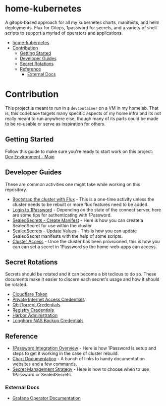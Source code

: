 # home-kubernetes
A gitops-based approach for all my kubernetes charts, manifests, and helm deployments. Flux for Gitops, 1password for secrets, and a variety of shell scripts to support a myriad of operators and applications.

- [home-kubernetes](#home-kubernetes)
- [Contribution](#contribution)
  - [Getting Started](#getting-started)
  - [Developer Guides](#developer-guides)
  - [Secret Rotations](#secret-rotations)
  - [Reference](#reference)
    - [External Docs](#external-docs)

# Contribution 

This project is meant to run in a `devcontainer` on a VM in my homelab. That is, this codebase targets many specific aspects of my home infra and its not really meant to run anywhere else, though many of its parts could be made to be re-usable or serve as inspiration for others.

## Getting Started

Follow this guide to make sure you're ready to start work on this project: [Dev Environment - Main](./docs/dev-env-main.md)

## Developer Guides

These are common activities one might take while working on this repository.

- [Bootstrap the cluster with Flux](./docs/dev-guide-flux-bootstrap.md) - This is a one-time activity unless the cluster needs to be rebuilt or more flux features need to be added.
- [Login to 1Password](./docs/dev-guide-login-to-one-password.md) - Depending on the state of the connect server, here are some tips for authenticating with 1Password.
- [SealedSecrets - Create Manifest](./docs/dev-guide-sealed-secrets-create-manifest.md) - Here is how you can create a SealedSecret for use within the cluster
- [SealedSecrets - Update Values](./docs/dev-guide-sealed-secrets-update-values.md) - This is how you can update SealedSecret manifests with the help of some scripts.
- [Cluster Access](./docs/dev-guide-cluster-access.md) - Once the cluster has been provisioned, this is how you can can set a secret in 1Password so the home-web-apps can access.

## Secret Rotations

Secrets should be rotated and it can become a bit tedious to do so. These documents make it easier to discern each secret's usage and how it should be rotated.

- [Cloudflare Token](./docs/secrets-cloudflare-token.md)
- [Private Internet Access Credentials](./docs/secrets-pia-credentials.md)
- [QbitTorrent Credentials](./docs/secrets-qbittorrent.md)
- [Registry Credentials](./docs/secrets-regcred.md)
- [Harbor Administration](./docs/secrets-harbor-admin.md)
- [Longhorn NAS Backup Credentials](./docs/secrets-longhorn-nas.md)


## Reference
- [1Password Integration Overview](./docs/reference-1password-integration-overview.md) - Here is how 1Password is setup and steps to get it working in the case of cluster rebuild.
- [Chart Documentation](./docs/reference-chart-documentation.md) - A bunch of links to handy documentation websites and a few commands.
- [Secret Management Strategy](./docs/reference-secret-management-strategy.md) - Here is how to choose when to use 1Password or SealedSecrets.

### External Docs
- [Grafana Operator Documentation](https://grafana.github.io/grafana-operator/docs/)